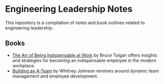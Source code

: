 
# Engineering Leadership Notes
This repository is a compilation of notes and book outlines related to engineering leadership.

## Books
* [The Art of Being Indispensable at Work](https://github.com/wwwroth/leadership-learning-notes/blob/main/books/the-art-of-being-indispensable-at-work.md) by Bruce Tulgan offers insights and strategies for becoming an indispensable employee in the modern workplace. 
* [Building an A-Team](https://github.com/wwwroth/leadership-learning-notes/blob/main/books/building-an-a-team.md) by Whitney Johnson revolves around dynamic team management and employee development.
